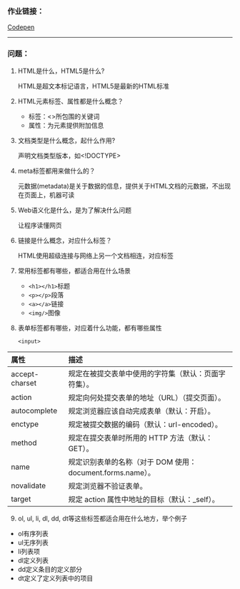 ### 作业链接：

[Codepen](https://codepen.io/shoegazesme/pen/PvEQdo)

---

### 问题：

1. HTML是什么，HTML5是什么?

   HTML是超文本标记语言，HTML5是最新的HTML标准

2. HTML元素标签、属性都是什么概念？

   * 标签：<>所包围的关键词 
   * 属性：为元素提供附加信息

3. 文档类型是什么概念，起什么作用?

   声明文档类型版本，如<!DOCTYPE>

4. meta标签都用来做什么的？

   元数据(metadata)是关于数据的信息，提供关于HTML文档的元数据，不出现在页面上，机器可读

5. Web语义化是什么，是为了解决什么问题

   让程序读懂网页

6. 链接是什么概念，对应什么标签？

   HTML使用超级连接与网络上另一个文档相连，对应<a>标签

7. 常用标签都有哪些，都适合用在什么场景

   * `<h1></h1>`标题
   * `<p></p>`段落
   * `<a></a>`链接
   * `<img/>`图像

8. 表单标签都有哪些，对应着什么功能，都有哪些属性

   `<input>`

| 属性           | 描述                                                       |
| :------------- | :--------------------------------------------------------- |
| accept-charset | 规定在被提交表单中使用的字符集（默认：页面字符集）。       |
| action         | 规定向何处提交表单的地址（URL）（提交页面）。              |
| autocomplete   | 规定浏览器应该自动完成表单（默认：开启）。                 |
| enctype        | 规定被提交数据的编码（默认：url-encoded）。                |
| method         | 规定在提交表单时所用的 HTTP 方法（默认：GET）。            |
| name           | 规定识别表单的名称（对于 DOM 使用：document.forms.name）。 |
| novalidate     | 规定浏览器不验证表单。                                     |
| target         | 规定 action 属性中地址的目标（默认：_self）。              |

9. ol, ul, li, dl, dd, dt等这些标签都适合用在什么地方，举个例子

* ol有序列表
* ul无序列表
* li列表项
* dl定义列表
* dd定义条目的定义部分
* dt定义了定义列表中的项目











